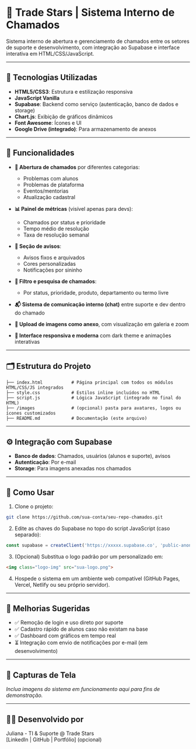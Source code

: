
# 📌 Trade Stars | Sistema Interno de Chamados

Sistema interno de abertura e gerenciamento de chamados entre os setores de suporte e desenvolvimento, com integração ao Supabase e interface interativa em HTML/CSS/JavaScript.

---

## 🧱 Tecnologias Utilizadas

- **HTML5/CSS3**: Estrutura e estilização responsiva  
- **JavaScript Vanilla**  
- **Supabase**: Backend como serviço (autenticação, banco de dados e storage)  
- **Chart.js**: Exibição de gráficos dinâmicos  
- **Font Awesome**: Ícones e UI  
- **Google Drive (integrado)**: Para armazenamento de anexos  

---

## 🔧 Funcionalidades

- **📁 Abertura de chamados** por diferentes categorias: 
  - Problemas com alunos
  - Problemas de plataforma
  - Eventos/mentorias
  - Atualização cadastral

- **📊 Painel de métricas** (visível apenas para devs):
  - Chamados por status e prioridade
  - Tempo médio de resolução
  - Taxa de resolução semanal

- **📌 Seção de avisos**:
  - Avisos fixos e arquivados
  - Cores personalizadas
  - Notificações por sininho

- **🧾 Filtro e pesquisa de chamados**:
  - Por status, prioridade, produto, departamento ou termo livre

- **📬 Sistema de comunicação interno (chat)** entre suporte e dev dentro do chamado

- **📎 Upload de imagens como anexo**, com visualização em galeria e zoom

- **🎨 Interface responsiva e moderna** com dark theme e animações interativas

---

## 🗂 Estrutura do Projeto

```
├── index.html           # Página principal com todos os módulos HTML/CSS/JS integrados
├── style.css            # Estilos inline incluídos no HTML
├── script.js            # Lógica JavaScript (integrado no final do HTML)
├── /images              # (opcional) pasta para avatares, logos ou ícones customizados
├── README.md            # Documentação (este arquivo)
```

---

## ⚙️ Integração com Supabase

- **Banco de dados**: Chamados, usuários (alunos e suporte), avisos  
- **Autenticação**: Por e-mail  
- **Storage**: Para imagens anexadas nos chamados  

---

## 📝 Como Usar

1. Clone o projeto:
```bash
git clone https://github.com/sua-conta/seu-repo-chamados.git
```

2. Edite as chaves do Supabase no topo do script JavaScript (caso separado):
```js
const supabase = createClient('https://xxxxx.supabase.co', 'public-anon-key');
```

3. (Opcional) Substitua o logo padrão por um personalizado em:
```html
<img class="logo-img" src="sua-logo.png">
```

4. Hospede o sistema em um ambiente web compatível (GitHub Pages, Vercel, Netlify ou seu próprio servidor).

---

## 📌 Melhorias Sugeridas

- ✅ Remoção de login e uso direto por suporte  
- ✅ Cadastro rápido de alunos caso não existam na base  
- ✅ Dashboard com gráficos em tempo real  
- ⏳ Integração com envio de notificações por e-mail (em desenvolvimento)

---

## 📸 Capturas de Tela

*Inclua imagens do sistema em funcionamento aqui para fins de demonstração.*

---

## 👩‍💻 Desenvolvido por

Juliana - TI & Suporte @ Trade Stars  
[LinkedIn | GitHub | Portfólio] (opcional)

